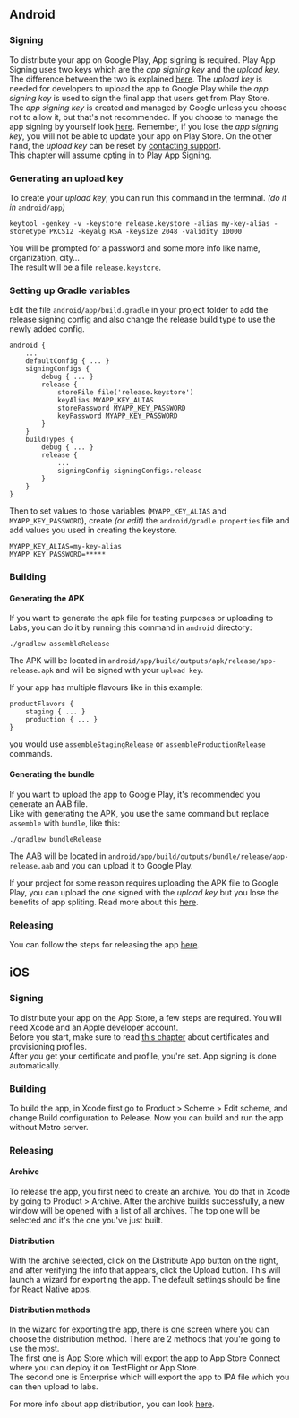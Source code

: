 ## Android

### Signing
To distribute your app on Google Play, App signing is required. Play App Signing uses two keys which are the *app signing key* and the *upload key*. The difference between the two is explained [here](https://developer.android.com/studio/publish/app-signing#keys_keystores). The *upload key* is needed for developers to upload the app to Google Play while the *app signing key* is used to sign the final app that users get from Play Store.  
The *app signing key* is created and managed by Google unless you choose not to allow it, but that's not recommended. If you choose to manage the app signing by yourself look [here](https://developer.android.com/studio/publish/app-signing#opt-out). Remember, if you lose the *app signing key*, you will not be able to update your app on Play Store. On the other hand, the *upload key* can be reset by [contacting support](https://support.google.com/googleplay/android-developer/answer/7384423#reset).  
This chapter will assume opting in to Play App Signing.

### Generating an upload key
To create your *upload key*, you can run this command in the terminal. *(do it in* `android/app`*)*  
  
```
keytool -genkey -v -keystore release.keystore -alias my-key-alias -storetype PKCS12 -keyalg RSA -keysize 2048 -validity 10000
```
  
You will be prompted for a password and some more info like name, organization, city...  
The result will be a file `release.keystore`.  

### Setting up Gradle variables
Edit the file `android/app/build.gradle` in your project folder to add the release signing config and also change the release build type to use the newly added config.

```
android {
    ...
    defaultConfig { ... }
    signingConfigs {
        debug { ... }
        release {
            storeFile file('release.keystore')
            keyAlias MYAPP_KEY_ALIAS
            storePassword MYAPP_KEY_PASSWORD
            keyPassword MYAPP_KEY_PASSWORD
        }
    }
    buildTypes {
        debug { ... }
        release {
            ...
            signingConfig signingConfigs.release
        }
    }
}
```

Then to set values to those variables (`MYAPP_KEY_ALIAS` and `MYAPP_KEY_PASSWORD`), create *(or edit)* the `android/gradle.properties` file and add values you used in creating the keystore.

```
MYAPP_KEY_ALIAS=my-key-alias
MYAPP_KEY_PASSWORD=*****
```

### Building

#### Generating the APK

If you want to generate the apk file for testing purposes or uploading to Labs, you can do it by running this command in `android` directory: 

```
./gradlew assembleRelease
```

The APK will be located in `android/app/build/outputs/apk/release/app-release.apk` and will be signed with your `upload key`.  
  
If your app has multiple flavours like in this example:

```
productFlavors {
    staging { ... }
    production { ... }
}
```

you would use `assembleStagingRelease` or `assembleProductionRelease` commands.  

#### Generating the bundle

If you want to upload the app to Google Play, it's recommended you generate an AAB file.  
Like with generating the APK, you use the same command but replace `assemble` with `bundle`, like this:  

```
./gradlew bundleRelease
```

The AAB will be located in `android/app/build/outputs/bundle/release/app-release.aab` and you can upload it to Google Play.  
  
If your project for some reason requires uploading the APK file to Google Play, you can upload the one signed with the *upload key* but you lose the benefits of app spliting. Read more about this [here](https://developer.android.com/guide/app-bundle).

### Releasing

You can follow the steps for releasing the app [here](https://infinum.com/handbook/books/android/deployment/release-practices).  
  
  

## iOS

### Signing
To distribute your app on the App Store, a few steps are required. You will need Xcode and an Apple developer account.  
Before you start, make sure to read [this chapter](https://infinum.com/handbook/books/ios/project-flow/certificates-provisioning-profiles-and-apns) about certificates and provisioning profiles.  
After you get your certificate and profile, you're set. App signing is done automatically.  

### Building

To build the app, in Xcode first go to Product > Scheme > Edit scheme, and change Build configuration to Release. Now you can build and run the app without Metro server.  

### Releasing

#### Archive

To release the app, you first need to create an archive. You do that in Xcode by going to Product > Archive. After the archive builds successfully, a new window will be opened with a list of all archives. The top one will be selected and it's the one you've just built.  

#### Distribution

With the archive selected, click on the Distribute App button on the right, and after verifying the info that appears, click the Upload button. This will launch a wizard for exporting the app. The default settings should be fine for React Native apps.

#### Distribution methods

In the wizard for exporting the app, there is one screen where you can choose the distribution method. There are 2 methods that you're going to use the most.  
The first one is App Store which will export the app to App Store Connect where you can deploy it on TestFlight or App Store.  
The second one is Enterprise which will export the app to IPA file which you can then upload to labs.  
  
For more info about app distribution, you can look [here](https://help.apple.com/xcode/mac/current/#/devac02c5ab8).